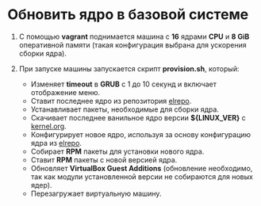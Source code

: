 # Обновить ядро в базовой системе

1. С помощью **vagrant** поднимается машина с **16** ядрами **CPU** и **8 GiB** оперативной памяти (такая конфигурация выбрана для ускорения сборки ядра).
2. При запуске машины запускается скрипт **provision.sh**, который:

    - Изменяет **timeout** в **GRUB** с 1 до 10 секунд и включает отображение меню.
    - Ставит последнее ядро из репозитория [elrepo](https://www.elrepo.org/).
    - Устанавливает пакеты, необходимые для сборки ядра.
    - Скачивает последнее ванильное ядро версии **${LINUX_VER}** с [kernel.org](https://www.kernel.org).
    - Конфигурирует новое ядро, используя за основу конфигурацию ядра из [elrepo](https://www.elrepo.org/).
    - Собирает **RPM** пакеты для установки нового ядра.
    - Ставит **RPM** пакеты с новой версией ядра.
    - Обновляет **VirtualBox Guest Additions** (обновление необходимо, так как модули установленной версии не собираются для новых ядер).
    - Перезагружает виртуальную машину.
